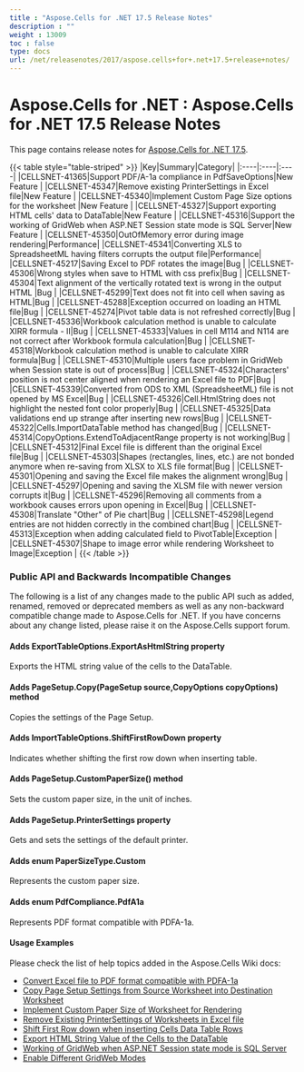 ```yaml
---
title : "Aspose.Cells for .NET 17.5 Release Notes" 
description : "" 
weight : 13009 
toc : false
type: docs
url: /net/releasenotes/2017/aspose.cells+for+.net+17.5+release+notes/
---
```


# Aspose.Cells for .NET : Aspose.Cells for .NET 17.5 Release Notes


This page contains release notes for [Aspose.Cells for .NET 17.5](https://downloads.aspose.com/cells/net/new-releases/aspose.cells-for-.net-17.5/).

{{< table style="table-striped" >}}
|Key|Summary|Category|
|:----|:----|:----|
|CELLSNET-41365|Support PDF/A-1a compliance in PdfSaveOptions|New Feature |
|CELLSNET-45347|Remove existing PrinterSettings in Excel file|New Feature |
|CELLSNET-45340|Implement Custom Page Size options for the worksheet |New Feature |
|CELLSNET-45327|Support exporting HTML cells' data to DataTable|New Feature |
|CELLSNET-45316|Support the working of GridWeb when ASP.NET Session state mode is SQL Server|New Feature |
|CELLSNET-45350|OutOfMemory error during image rendering|Performance|
|CELLSNET-45341|Converting XLS to SpreadsheetML having filters corrupts the output file|Performance|
|CELLSNET-45217|Saving Excel to PDF rotates the image|Bug |
|CELLSNET-45306|Wrong styles when save to HTML with css prefix|Bug |
|CELLSNET-45304|Text alignment of the vertically rotated text is wrong in the output HTML |Bug |
|CELLSNET-45299|Text does not fit into cell when saving as HTML|Bug |
|CELLSNET-45288|Exception occurred on loading an HTML file|Bug |
|CELLSNET-45274|Pivot table data is not refreshed correctly|Bug |
|CELLSNET-45336|Workbook calculation method is unable to calculate XIRR formula - II|Bug |
|CELLSNET-45333|Values in cell M114 and N114 are not correct after Workbook formula calculation|Bug |
|CELLSNET-45318|Workbook calculation method is unable to calculate XIRR formula|Bug |
|CELLSNET-45310|Multiple users face problem in GridWeb when Session state is out of process|Bug |
|CELLSNET-45324|Characters' position is not center aligned when rendering an Excel file to PDF|Bug |
|CELLSNET-45339|Converted from ODS to XML (SpreadsheetML) file is not opened by MS Excel|Bug |
|CELLSNET-45326|Cell.HtmlString does not highlight the nested font color properly|Bug |
|CELLSNET-45325|Data validations end up strange after inserting new rows|Bug |
|CELLSNET-45322|Cells.ImportDataTable method has changed|Bug |
|CELLSNET-45314|CopyOptions.ExtendToAdjacentRange property is not working|Bug |
|CELLSNET-45312|Final Excel file is different than the original Excel file|Bug |
|CELLSNET-45303|Shapes (rectangles, lines, etc.) are not bonded anymore when re-saving from XLSX to XLS file format|Bug |
|CELLSNET-45301|Opening and saving the Excel file makes the alignment wrong|Bug |
|CELLSNET-45297|Opening and saving the XLSM file with newer version corrupts it|Bug |
|CELLSNET-45296|Removing all comments from a workbook causes errors upon opening in Excel|Bug |
|CELLSNET-45308|Translate "Other" of Pie chart|Bug |
|CELLSNET-45298|Legend entries are not hidden correctly in the combined chart|Bug |
|CELLSNET-45313|Exception when adding calculated field to PivotTable|Exception |
|CELLSNET-45307|Shape to image error while rendering Worksheet to Image|Exception |
{{< /table >}}

### Public API and Backwards Incompatible Changes

The following is a list of any changes made to the public API such as added, renamed, removed or deprecated members as well as any non-backward compatible change made to Aspose.Cells for .NET. If you have concerns about any change listed, please raise it on the Aspose.Cells support forum.

#### Adds ExportTableOptions.ExportAsHtmlString property

Exports the HTML string value of the cells to the DataTable.

#### Adds PageSetup.Copy(PageSetup source,CopyOptions copyOptions) method

Copies the settings of the Page Setup.

#### Adds ImportTableOptions.ShiftFirstRowDown property

Indicates whether shifting the first row down when inserting table.

#### Adds PageSetup.CustomPaperSize() method

Sets the custom paper size, in the unit of inches.

#### Adds PageSetup.PrinterSettings property

Gets and sets the settings of the default printer.

#### Adds enum PaperSizeType.Custom

Represents the custom paper size.

#### Adds enum PdfCompliance.PdfA1a

Represents PDF format compatible with PDFA-1a.

#### Usage Examples

Please check the list of help topics added in the Aspose.Cells Wiki docs:

*   [Convert Excel file to PDF format compatible with PDFA-1a](https://docs2.aspose.com/cells/net/developerguide/ld-sv-cvt-mng/convert+excel+file+to+pdf+format+compatible+with+pdfa-1a)
*   [Copy Page Setup Settings from Source Worksheet into Destination Worksheet](https://docs2.aspose.com/cells/net/developerguide/worksheets/pagesetupfeatures/copy+page+setup+settings+from+source+worksheet+into+destination+worksheet)
*   [Implement Custom Paper Size of Worksheet for Rendering](https://docs2.aspose.com/cells/net/developerguide/worksheets/pagesetupfeatures/implement+custom+paper+size+of+worksheet+for+rendering)
*   [Remove Existing PrinterSettings of Worksheets in Excel file](https://docs2.aspose.com/cells/net/developerguide/worksheets/pagesetupfeatures/remove+existing+printersettings+of+worksheets+in+excel+file)
*   [Shift First Row down when inserting Cells Data Table Rows](https://docs2.aspose.com/cells/net/developerguide/data/shift+first+row+down+when+inserting+cells+data+table+rows)
*   [Export HTML String Value of the Cells to the DataTable](https://docs2.aspose.com/cells/net/developerguide/data/export+html+string+value+of+the+cells+to+the+datatable)
*   [Working of GridWeb when ASP.NET Session state mode is SQL Server](https://docs2.aspose.com/cells/net/developerguide/gridweb/workingwithgridweb/working+of+gridweb+when+asp.net+session+state+mode+is+sql+server)
*   [Enable Different GridWeb Modes](https://docs2.aspose.com/cells/net/developerguide/gridweb/workingwithgridweb/enable+different+gridweb+modes)

  


